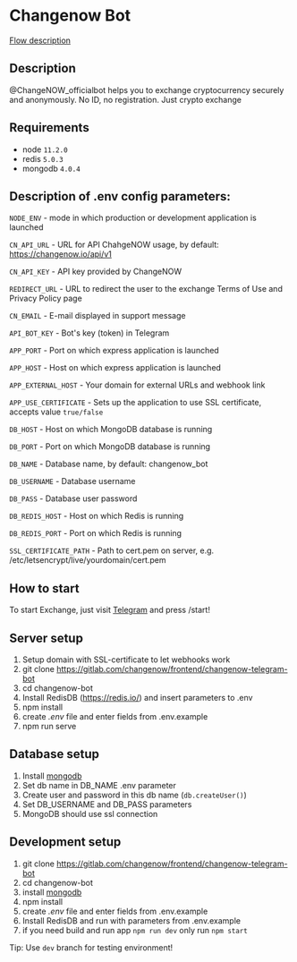 
# Changenow Bot

[Flow description](./FLOW.md)

## Description

@ChangeNOW_officialbot helps you to exchange cryptocurrency securely and anonymously. No ID, no registration. Just crypto exchange

## Requirements

- node `11.2.0`
- redis `5.0.3`
- mongodb `4.0.4`

## Description of .env config parameters:

`NODE_ENV` - mode in which production or development application is launched

`CN_API_URL` - URL for API ChahgeNOW usage, by default: https://changenow.io/api/v1  

`CN_API_KEY` - API key provided by ChangeNOW

`REDIRECT_URL` - URL to redirect the user to the exchange Terms of Use and Privacy Policy page

`CN_EMAIL` - E-mail displayed in support message

`API_BOT_KEY` - Bot's key (token) in Telegram

`APP_PORT` - Port on which express application is launched

`APP_HOST` - Host on which express application is launched 

`APP_EXTERNAL_HOST` - Your domain for external URLs and webhook link  

`APP_USE_CERTIFICATE` - Sets up the application to use SSL certificate, accepts value `true/false`

`DB_HOST` - Host on which MongoDB database is running  

`DB_PORT` - Port on which MongoDB database is running  

`DB_NAME` - Database name, by default: changenow_bot

`DB_USERNAME` - Database username
 
`DB_PASS` - Database user password 

`DB_REDIS_HOST` - Host on which Redis is running

`DB_REDIS_PORT` - Port on which Redis is running

`SSL_CERTIFICATE_PATH` - Path to cert.pem on server, e.g. /etc/letsencrypt/live/yourdomain/cert.pem

## How to start

To start Exchange, just visit [Telegram](http://t.me/changeNOW_officialbot_) and press /start!

## Server setup

1. Setup domain with SSL-certificate to let webhooks work
2. git clone https://gitlab.com/changenow/frontend/changenow-telegram-bot
3. cd changenow-bot
4. Install RedisDB (https://redis.io/) and insert parameters to .env
5. npm install
6. create _.env_ file and enter fields from .env.example
7. npm run serve

## Database setup
1. Install [mongodb](https://docs.mongodb.com/v4.0/administration/install-on-linux/)
2. Set db name in DB_NAME .env parameter
3. Create user and password in this db name (`db.createUser()`)
4. Set DB_USERNAME and DB_PASS parameters
5. MongoDB should use ssl connection

## Development setup

1. git clone https://gitlab.com/changenow/frontend/changenow-telegram-bot
2. cd changenow-bot
3. install [mongodb](https://docs.mongodb.com/v4.0/administration/install-on-linux/)
4. npm install
5. create _.env_ file and enter fields from .env.example
6. Install RedisDB and run with parameters from .env.example
7. if you need build and run app `npm run dev` only run `npm start`

Tip: Use `dev` branch for testing environment!
